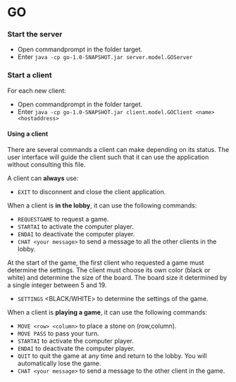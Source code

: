 # GO

### Start the server
- Open commandprompt in the folder target.
- Enter `java -cp go-1.0-SNAPSHOT.jar server.model.GOServer`

### Start a client
For each new client:
- Open commandprompt in the folder target.
- Enter `java -cp go-1.0-SNAPSHOT.jar client.model.GOClient <name> <hostaddress>`

#### Using a client
There are several commands a client can make depending on its status. The user interface will guide the client such that it can use the application without consulting this file.

A client can **always** use:
- `EXIT` to disconnent and close the client application.


When a client is **in the lobby**, it can use the following commands:
- `REQUESTGAME` to request a game.
- `STARTAI` to activate the computer player. 
- `ENDAI` to deactivate the computer player.
- `CHAT <your message>` to send a message to all the other clients in the lobby.


At the start of the game, the first client who requested a game must determine the settings. The client must choose its own color (black or white) and determine the size of the board. The board size it determined by a single integer between 5 and 19.
- `SETTINGS` <BLACK/WHITE> <boardsize> to determine the settings of the game. 
  
  
When a client is **playing a game**, it can use the following commands:
- `MOVE <row> <column>` to place a stone on (row,column).
- `MOVE PASS` to pass your turn.
- `STARTAI` to activate the computer player. 
- `ENDAI` to deactivate the computer player.
- `QUIT` to quit the game at any time and return to the lobby. You will automatically lose the game.
- `CHAT <your message>` to send a message to the other client in the game.
